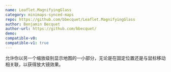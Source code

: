```yaml
---
name: Leaflet.MagnifyingGlass
category: minimaps-synced-maps
repo: https://github.com/bbecquet/Leaflet.MagnifyingGlass
author: Benjamin Becquet
author-url: https://github.com/bbecquet/
demo: 
compatible-v0:
compatible-v1: true
---
```


允许你以另一个缩放级别显示地图的一小部分，无论是在固定位置还是与鼠标移动相关联，以获得放大镜效果。

